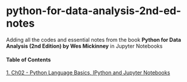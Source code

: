 # python-for-data-analysis-2nd-ed-notes

Adding all the codes and essential notes from the book **Python for Data Analysis (2nd Edition) by Wes Mickinney** in Jupyter Notebooks

#### Table of Contents  
[1. Ch02 - Python Language Basics, IPython and Jupyter Notebooks](https://github.com/PalashSharma15/python-for-data-analysis-2nd-ed-notes/blob/master/ch02/ch02.ipynb)  
